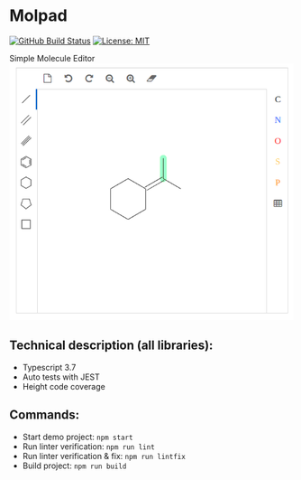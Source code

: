 # Molpad
[![GitHub Build Status](https://github.com/chemistry/molpad/workflows/CI/badge.svg)](https://github.com/chemistry/molpad/actions?query=workflow%3ACI)
[![License: MIT](https://img.shields.io/badge/License-MIT-gren.svg)](https://opensource.org/licenses/MIT)


Simple Molecule Editor
![MolPad](https://github.com/chemistry/molpad/blob/master/molpad.png?raw=true)
## Technical description (all libraries):
  * Typescript 3.7
  * Auto tests with JEST
  * Height code coverage

## Commands:
  * Start demo project: `npm start`
  * Run linter verification: `npm run lint`
  * Run linter verification & fix: `npm run lintfix`
  * Build project: `npm run build`
